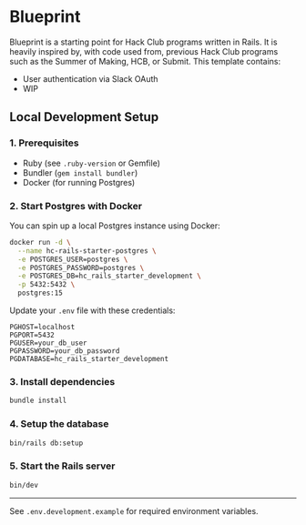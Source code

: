 # Blueprint

Blueprint is a starting point for Hack Club programs written in Rails. It is heavily inspired by, with code used from, previous Hack Club programs such as the Summer of Making, HCB, or Submit. This template contains:

- User authentication via Slack OAuth
- WIP

## Local Development Setup

### 1. Prerequisites

- Ruby (see `.ruby-version` or Gemfile)
- Bundler (`gem install bundler`)
- Docker (for running Postgres)

### 2. Start Postgres with Docker

You can spin up a local Postgres instance using Docker:

```sh
docker run -d \
  --name hc-rails-starter-postgres \
  -e POSTGRES_USER=postgres \
  -e POSTGRES_PASSWORD=postgres \
  -e POSTGRES_DB=hc_rails_starter_development \
  -p 5432:5432 \
  postgres:15
```

Update your `.env` file with these credentials:

```
PGHOST=localhost
PGPORT=5432
PGUSER=your_db_user
PGPASSWORD=your_db_password
PGDATABASE=hc_rails_starter_development
```

### 3. Install dependencies

```sh
bundle install
```

### 4. Setup the database

```sh
bin/rails db:setup
```

### 5. Start the Rails server

```sh
bin/dev
```

---

See `.env.development.example` for required environment variables.
